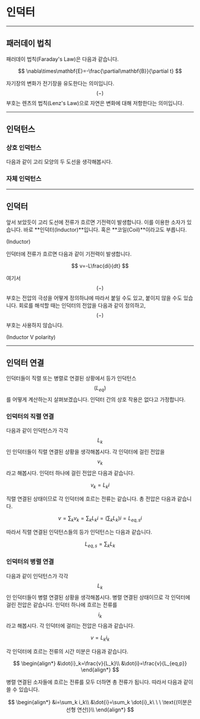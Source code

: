 # 인덕터

---

## 패러데이 법칙

패러데이 법칙(Faraday's Law)은 다음과 같습니다.

$$
\nabla\times\mathbf{E}=-\frac{\partial\mathbf{B}}{\partial t}
$$

자기장의 변화가 전기장을 유도한다는 의미입니다.
$$(-)$$ 부호는 렌츠의 법칙(Lenz's Law)으로 자연은 변화에 대해 저항한다는 의미입니다.

---

## 인덕턴스

### 상호 인덕턴스

다음과 같이 고리 모양의 두 도선을 생각해봅시다. 

### 자체 인덕턴스

---

## 인덕터

앞서 보았듯이 고리 도선에 전류가 흐르면 기전력이 발생합니다.
이를 이용한 소자가 있습니다.
바로 **인덕터(Inductor)**입니다.
혹은 **코일(Coil)**이라고도 부릅니다.

(Inductor)

인덕터에 전류가 흐르면 다음과 같이 기전력이 발생합니다.

$$
v=-L\frac{di}{dt}
$$

여기서 $$(-)$$ 부호는 전압의 극성을 어떻게 정의하냐에 따라서 붙일 수도 있고, 붙이지 않을 수도 있습니다.
회로를 해석할 때는 인덕터의 전압을 다음과 같이 정의하고, $$(-)$$ 부호는 사용하지 않습니다.

(Inductor V polarity)

---

## 인덕터 연결

인덕터들이 직렬 또는 병렬로 연결된 상황에서 등가 인덕턴스$$(L_{eq})$$를 어떻게 계산하는지 살펴보겠습니다.
인덕터 간의 상호 작용은 없다고 가정합니다.

### 인덕터의 직렬 연결

다음과 같이 인덕턴스가 각각 $$L_k$$인 인덕터들이 직렬 연결된 상황을 생각해봅시다.
각 인덕터에 걸린 전압을 $$v_k$$라고 해봅시다.
인덕터 하나에 걸린 전압은 다음과 같습니다.

$$
v_k=L_k\dot{i}
$$

직렬 연결된 상태이므로 각 인덕터에 흐르는 전류는 같습니다.
총 전압은 다음과 같습니다.

$$
v=\sum_k v_k=\sum_k L_k\dot{i}=\left(\sum_k L_k\right)\dot{i}=L_{eq,s}\dot{i}
$$

따라서 직렬 연결된 인덕턴스들의 등가 인덕턴스는 다음과 같습니다.

$$
L_{eq,s}=\sum_k L_k
$$

### 인덕터의 병렬 연결

다음과 같이 인덕턴스가 각각 $$L_k$$인 인덕터들이 병렬 연결된 상황을 생각해봅시다.
병렬 연결된 상태이므로 각 인덕터에 걸린 전압은 같습니다.
인덕터 하나에 흐르는 전류를 $$i_k$$라고 해봅시다.
각 인덕터에 걸리는 전압은 다음과 같습니다.

$$
v=L_k\dot{i}_k
$$

각 인덕터에 흐르는 전류의 시간 미분은 다음과 같습니다.

$$
\begin{align*}
&\dot{i}_k=\frac{v}{L_k}\\
&\dot{i}=\frac{v}{L_{eq,p}}
\end{align*}
$$

병렬 연결된 소자들에 흐르는 전류를 모두 더하면 총 전류가 됩니다.
따라서 다음과 같이 쓸 수 있습니다.

$$
\begin{align*}
&i=\sum_k i_k\\
&\dot{i}=\sum_k \dot{i}_k\ \ \ \text{(미분은 선형 연산)}\\
\end{align*}
$$
